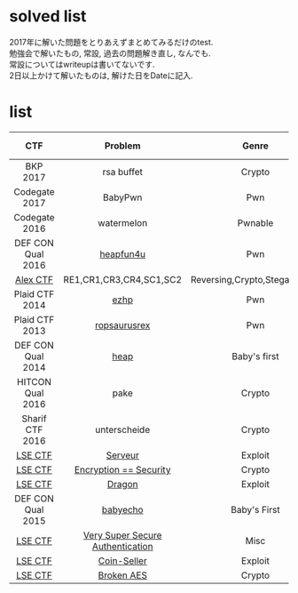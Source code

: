 # solved list
2017年に解いた問題をとりあえずまとめてみるだけのtest.  
勉強会で解いたもの, 常設, 過去の問題解き直し, なんでも.  
常設についてはwriteupは書いてないです.  
2日以上かけて解いたものは, 解けた日をDateに記入.

# list
| CTF        | Problem     | Genre        | Write-up |Date        |
|:----------:|:-----------:|:------------:|:-----------:|:------------:|
|BKP 2017|rsa buffet|Crypto|[link](https://github.com/iero-kyuri/ctf/tree/master/writeup/bkp2017/rsa-buffet)|2017/2/27|
|Codegate 2017|BabyPwn|Pwn|[link](https://github.com/iero-kyuri/ctf/tree/master/writeup/codegate2017/BabyPwn)|2017/2/10|
|Codegate 2016|watermelon|Pwnable|[link](https://github.com/iero-kyuri/ctf/tree/master/writeup/codegate2016/watermelon)|2017/2/9|
|DEF CON Qual 2016|[heapfun4u](https://github.com/ctfs/write-ups-2016/tree/master/def-con-ctf-qualifiers-2016/pwn/heapfun4u)|Pwn|ToDo|2017/2/9|
|[Alex CTF](https://ctf.oddcoder.com/)|RE1,CR1,CR3,CR4,SC1,SC2|Reversing,Crypto,Stegano,PPC||2017/2/6|
|Plaid CTF 2014|[ezhp](https://github.com/ctfs/write-ups-2014/blob/master/plaid-ctf-2014/ezhp/README.md)|Pwn|[link](https://github.com/iero-kyuri/ctf/tree/master/writeup/plaid2014)|2017/1/29|
|Plaid CTF 2013|[ropsaurusrex](http://shell-storm.org/repo/CTF/PlaidCTF-2013/Pwnable/ropasaurusrex-200/)|Pwn|[link](https://github.com/iero-kyuri/ctf/tree/master/writeup/plaid2013/ropsaurusrex)|2017/1/27|
|DEF CON Qual 2014|[heap](https://github.com/ctfs/write-ups-2014/blob/master/def-con-ctf-qualifier-2014/heap/README.md)|Baby's first|[link](https://github.com/iero-kyuri/ctf/tree/master/writeup/defcon2014/heap)|2017/1/25|
|HITCON Qual 2016|pake|Crypto|[link](https://github.com/iero-kyuri/ctf/tree/master/writeup/hitcon2016/pake)|2017/1/25|
|Sharif CTF 2016|unterscheide|Crypto|[link](https://github.com/iero-kyuri/ctf/tree/master/writeup/sharif2016/unterscheide)|2017/1/18|
|[LSE CTF](https://ctf.lse.epita.fr/ex/)|[Serveur](https://ctf.lse.epita.fr/ex/38/)|Exploit||2017/1/17|
|[LSE CTF](https://ctf.lse.epita.fr/ex/)|[Encryption == Security](https://ctf.lse.epita.fr/ex/16/)|Crypto||2017/1/16|
|[LSE CTF](https://ctf.lse.epita.fr/ex/)|[Dragon](https://ctf.lse.epita.fr/ex/43/)|Exploit||2017/1/15|
|DEF CON Qual 2015|[babyecho](https://github.com/ctfs/write-ups-2015/blob/master/defcon-qualifier-ctf-2015/babys-first/babyecho/README.md)|Baby's First||2017/1/15|
|[LSE CTF](https://ctf.lse.epita.fr/ex/)|[Very Super Secure Authentication](https://ctf.lse.epita.fr/ex/10/)|Misc||2017/1/14|
|[LSE CTF](https://ctf.lse.epita.fr/ex/)|[Coin-Seller](https://ctf.lse.epita.fr/ex/37/)|Exploit||2017/1/14|
|[LSE CTF](https://ctf.lse.epita.fr/ex/)|[Broken AES](https://ctf.lse.epita.fr/ex/25/)|Crypto||2017/1/13|
